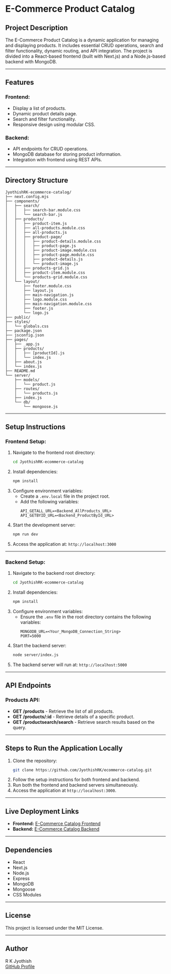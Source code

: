 # E-Commerce Product Catalog

## Project Description
The E-Commerce Product Catalog is a dynamic application for managing and displaying products. It includes essential CRUD operations, search and filter functionality, dynamic routing, and API integration. The project is divided into a React-based frontend (built with Next.js) and a Node.js-based backend with MongoDB.

---

## Features
### Frontend:
- Display a list of products.
- Dynamic product details page.
- Search and filter functionality.
- Responsive design using modular CSS.

### Backend:
- API endpoints for CRUD operations.
- MongoDB database for storing product information.
- Integration with frontend using REST APIs.

---

## Directory Structure
```plaintext
JyothishRK-ecommerce-catalog/
├── next.config.mjs
├── components/
│   ├── search/
│   │   ├── search-bar.module.css
│   │   └── search-bar.js
│   ├── products/
│   │   ├── product-item.js
│   │   ├── all-products.module.css
│   │   ├── all-products.js
│   │   ├── product-page/
│   │   │   ├── product-details.module.css
│   │   │   ├── product-page.js
│   │   │   ├── product-image.module.css
│   │   │   ├── product-page.module.css
│   │   │   ├── product-details.js
│   │   │   └── product-image.js
│   │   ├── products-grid.js
│   │   ├── product-item.module.css
│   │   └── products-grid.module.css
│   └── layout/
│       ├── footer.module.css
│       ├── layout.js
│       ├── main-navigation.js
│       ├── logo.module.css
│       ├── main-navigation.module.css
│       ├── footer.js
│       └── logo.js
├── public/
├── styles/
│   └── globals.css
├── package.json
├── jsconfig.json
├── pages/
│   ├── _app.js
│   ├── products/
│   │   ├── [productId].js
│   │   └── index.js
│   ├── about.js
│   └── index.js
├── README.md
└── server/
    ├── models/
    │   └── product.js
    ├── routes/
    │   └── products.js
    ├── index.js
    └── db/
        └── mongoose.js
```

---

## Setup Instructions

### Frontend Setup:
1. Navigate to the frontend root directory:
   ```bash
   cd JyothishRK-ecommerce-catalog
   ```
2. Install dependencies:
   ```bash
   npm install
   ```
3. Configure environment variables:
   - Create a `.env.local` file in the project root.
   - Add the following variables:
     ```env
     API_GETALL_URL=<Backend_AllProducts_URL>
     API_GETBYID_URL=<Backend_ProductById_URL>
     ```
4. Start the development server:
   ```bash
   npm run dev
   ```
5. Access the application at: `http://localhost:3000`

---

### Backend Setup:
1. Navigate to the backend root directory:
   ```bash
   cd JyothishRK-ecommerce-catalog
   ```
2. Install dependencies:
   ```bash
   npm install
   ```
3. Configure environment variables:
   - Ensure the `.env` file in the root directory contains the following variables:
     ```env
     MONGODB_URL=<Your_MongoDB_Connection_String>
     PORT=5000
     ```
4. Start the backend server:
   ```bash
   node server/index.js
   ```
5. The backend server will run at: `http://localhost:5000`

---

## API Endpoints

### Products API:
- **GET /products** - Retrieve the list of all products.
- **GET /products/:id** - Retrieve details of a specific product.
- **GET /productsearch/search** - Retrieve search results based on the query.

---

## Steps to Run the Application Locally
1. Clone the repository:
   ```bash
   git clone https://github.com/JyothishRK/ecommerce-catalog.git
   ```
2. Follow the setup instructions for both frontend and backend.
3. Run both the frontend and backend servers simultaneously.
4. Access the application at `http://localhost:3000`.

---

## Live Deployment Links
- **Frontend:** [E-Commerce Catalog Frontend](https://ecommerce-catalog-tcp3.vercel.app)
- **Backend:** [E-Commerce Catalog Backend](https://ecommerce-catalog-i19b.onrender.com/)

---

## Dependencies
- React
- Next.js
- Node.js
- Express
- MongoDB
- Mongoose
- CSS Modules

---

## License
This project is licensed under the MIT License.

---

## Author
R K Jyothish  
[GitHub Profile](https://github.com/JyothishRK)

